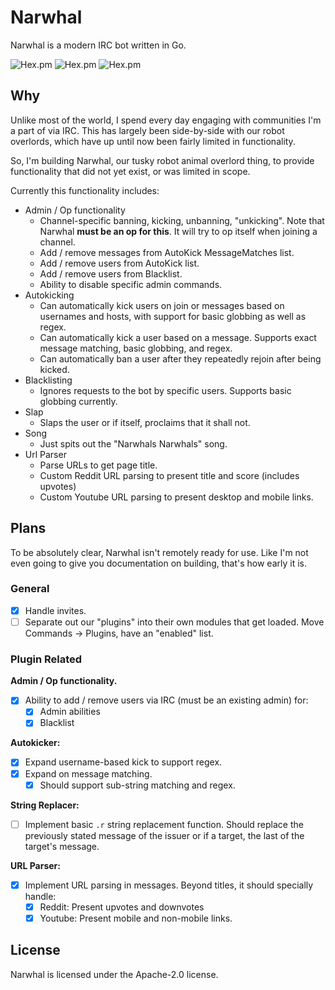 # Narwhal

Narwhal is a modern IRC bot written in Go.

![Hex.pm](https://img.shields.io/badge/irc-%23narwhal--bot%20on%20freenode-green.svg)
![Hex.pm](https://img.shields.io/badge/alpha-0.1-red.svg)
![Hex.pm](https://img.shields.io/hexpm/l/plug.svg)

## Why

Unlike most of the world, I spend every day engaging with communities I'm a part of via IRC. This has largely been side-by-side with our robot overlords, which have up until now been fairly limited in functionality.

So, I'm building Narwhal, our tusky robot animal overlord thing, to provide functionality that did not yet exist, or was limited in scope. 

Currently this functionality includes:

- Admin / Op functionality
  - Channel-specific banning, kicking, unbanning, "unkicking". Note that Narwhal **must be an op for this**. It will try to op itself when joining a channel.
  - Add / remove messages from AutoKick MessageMatches list.
  - Add / remove users from AutoKick list.
  - Add / remove users from Blacklist.
  - Ability to disable specific admin commands.
- Autokicking
  - Can automatically kick users on join or messages based on usernames and hosts, with support for basic globbing as well as regex.
  - Can automatically kick a user based on a message. Supports exact message matching, basic globbing, and regex.
  - Can automatically ban a user after they repeatedly rejoin after being kicked.
- Blacklisting
  - Ignores requests to the bot by specific users. Supports basic globbing currently.
- Slap
  - Slaps the user or if itself, proclaims that it shall not.
- Song
  - Just spits out the "Narwhals Narwhals" song.
- Url Parser
  - Parse URLs to get page title.
  - Custom Reddit URL parsing to present title and score (includes upvotes)
  - Custom Youtube URL parsing to present desktop and mobile links.

## Plans

To be absolutely clear, Narwhal isn't remotely ready for use. Like I'm not even going to give you documentation on building, that's how early it is.

### General

- [x] Handle invites.
- [ ] Separate out our "plugins" into their own modules that get loaded. Move Commands -> Plugins, have an "enabled" list.

### Plugin Related

**Admin / Op functionality.**

- [x] Ability to add / remove users via IRC (must be an existing admin) for:
  - [x] Admin abilities
  - [x] Blacklist

**Autokicker:**

- [x] Expand username-based kick to support regex.
- [x] Expand on message matching.
  - [x] Should support sub-string matching and regex.

**String Replacer:**

- [ ] Implement basic `.r` string replacement function. Should replace the previously stated message of the issuer or if a target, the last of the target's message.

**URL Parser:**

- [x] Implement URL parsing in messages. Beyond titles, it should specially handle:
  - [x] Reddit: Present upvotes and downvotes
  - [x] Youtube: Present mobile and non-mobile links.

## License

Narwhal is licensed under the Apache-2.0 license.